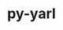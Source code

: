 ---
title: "py-yarl"
layout: cache
categories: [package, develop-2024-10-27]
meta: {"versions": ["1.9.2"], "compilers": ["apple-clang@=15.0.0", "gcc@=11.4.0", "gcc@=13.2.0", "gcc@=9.4.0", "oneapi@=2024.2.1"], "oss": ["ubuntu20.04", "ubuntu22.04", "ubuntu24.04", "ventura"], "platforms": ["darwin", "linux"], "targets": ["aarch64", "neoverse_v1", "ppc64le", "x86_64_v3"], "stacks": ["e4s", "e4s-neoverse_v1", "e4s-oneapi", "e4s-power", "ml-darwin-aarch64-mps", "ml-linux-x86_64-cpu", "ml-linux-x86_64-cuda", "root"], "num_specs": 10, "num_specs_by_stack": {"ml-darwin-aarch64-mps": 2, "root": 10, "e4s-power": 1, "e4s-neoverse_v1": 2, "e4s": 2, "e4s-oneapi": 1, "ml-linux-x86_64-cuda": 2, "ml-linux-x86_64-cpu": 2}}
spec_details: [{"hash": "7tjmptrpfvlyazkwxuucxywjfjprwut5", "compiler": "apple-clang@=15.0.0", "versions": ["1.9.2"], "os": "ventura", "platform": "darwin", "target": "aarch64", "variants": ["build_system=python_pip"], "stacks": ["ml-darwin-aarch64-mps", "root"], "size": "-", "tarball": "https://binaries.spack.io/develop-2024-10-27/build_cache/darwin-ventura-aarch64/apple-clang-15.0.0/py-yarl-1.9.2/darwin-ventura-aarch64-apple-clang-15.0.0-py-yarl-1.9.2-7tjmptrpfvlyazkwxuucxywjfjprwut5.spack"}, {"hash": "bc3e3jhkxhd7adrgmvxbrilovvzw4bgn", "compiler": "apple-clang@=15.0.0", "versions": ["1.9.2"], "os": "ventura", "platform": "darwin", "target": "aarch64", "variants": ["build_system=python_pip"], "stacks": ["ml-darwin-aarch64-mps", "root"], "size": "-", "tarball": "https://binaries.spack.io/develop-2024-10-27/build_cache/darwin-ventura-aarch64/apple-clang-15.0.0/py-yarl-1.9.2/darwin-ventura-aarch64-apple-clang-15.0.0-py-yarl-1.9.2-bc3e3jhkxhd7adrgmvxbrilovvzw4bgn.spack"}, {"hash": "jq7ukztpd4fdajw7xwlm73hwwhkbrqks", "compiler": "gcc@=9.4.0", "versions": ["1.9.2"], "os": "ubuntu20.04", "platform": "linux", "target": "ppc64le", "variants": ["build_system=python_pip"], "stacks": ["e4s-power", "root"], "size": "-", "tarball": "https://binaries.spack.io/develop-2024-10-27/build_cache/linux-ubuntu20.04-ppc64le/gcc-9.4.0/py-yarl-1.9.2/linux-ubuntu20.04-ppc64le-gcc-9.4.0-py-yarl-1.9.2-jq7ukztpd4fdajw7xwlm73hwwhkbrqks.spack"}, {"hash": "lutjxncc2kowry6f7bgncujmpgovblp3", "compiler": "gcc@=11.4.0", "versions": ["1.9.2"], "os": "ubuntu22.04", "platform": "linux", "target": "neoverse_v1", "variants": ["build_system=python_pip"], "stacks": ["e4s-neoverse_v1", "root"], "size": "-", "tarball": "https://binaries.spack.io/develop-2024-10-27/build_cache/linux-ubuntu22.04-neoverse_v1/gcc-11.4.0/py-yarl-1.9.2/linux-ubuntu22.04-neoverse_v1-gcc-11.4.0-py-yarl-1.9.2-lutjxncc2kowry6f7bgncujmpgovblp3.spack"}, {"hash": "jg52fxj434lgm55ijiannj2kmy3hvmhv", "compiler": "gcc@=11.4.0", "versions": ["1.9.2"], "os": "ubuntu22.04", "platform": "linux", "target": "neoverse_v1", "variants": ["build_system=python_pip"], "stacks": ["e4s-neoverse_v1", "root"], "size": "-", "tarball": "https://binaries.spack.io/develop-2024-10-27/build_cache/linux-ubuntu22.04-neoverse_v1/gcc-11.4.0/py-yarl-1.9.2/linux-ubuntu22.04-neoverse_v1-gcc-11.4.0-py-yarl-1.9.2-jg52fxj434lgm55ijiannj2kmy3hvmhv.spack"}, {"hash": "s4orortymraa4njsorzb75rmpmlcj3s2", "compiler": "gcc@=11.4.0", "versions": ["1.9.2"], "os": "ubuntu22.04", "platform": "linux", "target": "x86_64_v3", "variants": ["build_system=python_pip"], "stacks": ["e4s", "root"], "size": "-", "tarball": "https://binaries.spack.io/develop-2024-10-27/build_cache/linux-ubuntu22.04-x86_64_v3/gcc-11.4.0/py-yarl-1.9.2/linux-ubuntu22.04-x86_64_v3-gcc-11.4.0-py-yarl-1.9.2-s4orortymraa4njsorzb75rmpmlcj3s2.spack"}, {"hash": "xa2hwfjkzac7reqtw5uoiawcwqrzpcjq", "compiler": "gcc@=11.4.0", "versions": ["1.9.2"], "os": "ubuntu22.04", "platform": "linux", "target": "x86_64_v3", "variants": ["build_system=python_pip"], "stacks": ["e4s", "root"], "size": "-", "tarball": "https://binaries.spack.io/develop-2024-10-27/build_cache/linux-ubuntu22.04-x86_64_v3/gcc-11.4.0/py-yarl-1.9.2/linux-ubuntu22.04-x86_64_v3-gcc-11.4.0-py-yarl-1.9.2-xa2hwfjkzac7reqtw5uoiawcwqrzpcjq.spack"}, {"hash": "lykrcu33jomo6z44t273npl7z2klk7tl", "compiler": "oneapi@=2024.2.1", "versions": ["1.9.2"], "os": "ubuntu22.04", "platform": "linux", "target": "x86_64_v3", "variants": ["build_system=python_pip"], "stacks": ["root", "e4s-oneapi"], "size": "-", "tarball": "https://binaries.spack.io/develop-2024-10-27/build_cache/linux-ubuntu22.04-x86_64_v3/oneapi-2024.2.1/py-yarl-1.9.2/linux-ubuntu22.04-x86_64_v3-oneapi-2024.2.1-py-yarl-1.9.2-lykrcu33jomo6z44t273npl7z2klk7tl.spack"}, {"hash": "ndjr7hgfle6x736doda3hurtp5l5bhdz", "compiler": "gcc@=13.2.0", "versions": ["1.9.2"], "os": "ubuntu24.04", "platform": "linux", "target": "x86_64_v3", "variants": ["build_system=python_pip"], "stacks": ["ml-linux-x86_64-cuda", "ml-linux-x86_64-cpu", "root"], "size": "-", "tarball": "https://binaries.spack.io/develop-2024-10-27/build_cache/linux-ubuntu24.04-x86_64_v3/gcc-13.2.0/py-yarl-1.9.2/linux-ubuntu24.04-x86_64_v3-gcc-13.2.0-py-yarl-1.9.2-ndjr7hgfle6x736doda3hurtp5l5bhdz.spack"}, {"hash": "zymnbqszpfvjlu2ypg3ni6rdlr2lh5gu", "compiler": "gcc@=13.2.0", "versions": ["1.9.2"], "os": "ubuntu24.04", "platform": "linux", "target": "x86_64_v3", "variants": ["build_system=python_pip"], "stacks": ["ml-linux-x86_64-cuda", "ml-linux-x86_64-cpu", "root"], "size": "-", "tarball": "https://binaries.spack.io/develop-2024-10-27/build_cache/linux-ubuntu24.04-x86_64_v3/gcc-13.2.0/py-yarl-1.9.2/linux-ubuntu24.04-x86_64_v3-gcc-13.2.0-py-yarl-1.9.2-zymnbqszpfvjlu2ypg3ni6rdlr2lh5gu.spack"}]
---